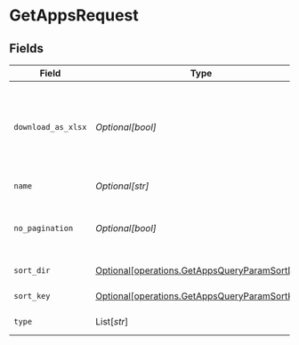 # GetAppsRequest


## Fields

| Field                                                                                                | Type                                                                                                 | Required                                                                                             | Description                                                                                          |
| ---------------------------------------------------------------------------------------------------- | ---------------------------------------------------------------------------------------------------- | ---------------------------------------------------------------------------------------------------- | ---------------------------------------------------------------------------------------------------- |
| `download_as_xlsx`                                                                                   | *Optional[bool]*                                                                                     | :heavy_minus_sign:                                                                                   | When true, the API will return an xlsx file, and pagination will be ignored                          |
| `name`                                                                                               | *Optional[str]*                                                                                      | :heavy_minus_sign:                                                                                   | Filter Apps by name                                                                                  |
| `no_pagination`                                                                                      | *Optional[bool]*                                                                                     | :heavy_minus_sign:                                                                                   | When true, the pagination params will be ignored                                                     |
| `sort_dir`                                                                                           | [Optional[operations.GetAppsQueryParamSortDir]](../../models/operations/getappsqueryparamsortdir.md) | :heavy_minus_sign:                                                                                   | sorting direction                                                                                    |
| `sort_key`                                                                                           | [Optional[operations.GetAppsQueryParamSortKey]](../../models/operations/getappsqueryparamsortkey.md) | :heavy_minus_sign:                                                                                   | App sort key                                                                                         |
| `type`                                                                                               | List[*str*]                                                                                          | :heavy_minus_sign:                                                                                   | Filter Apps by type                                                                                  |